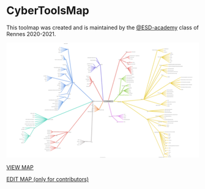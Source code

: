 # CyberToolsMap

This toolmap was created and is maintained by the <a href="https://github.com/ESD-academy" target='_blank'>@ESD-academy</a> class of Rennes 2020-2021.

<img src="https://raw.githubusercontent.com/Guezone/CyberToolsMap/main/CyberToolsMap.drawio.svg"></img>

[VIEW MAP](https://app.diagrams.net/?lightbox=1&edit=_blank#Uhttps%3A%2F%2Fraw.githubusercontent.com%2FGuezone%2FCyberToolsMap%2Fmain%2FCyberToolsMap.drawio.svg)

[EDIT MAP (only for contributors)](https://app.diagrams.net/#HGuezone%2FCyberToolsMap%2Fmain%2FCyberToolsMap.drawio.svg)
